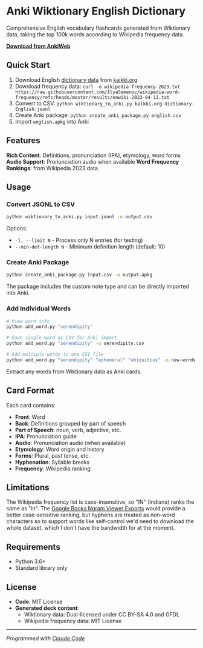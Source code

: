 # Anki Wiktionary English Dictionary

Comprehensive English vocabulary flashcards generated from Wiktionary data, taking the top 100k words according to Wikipedia frequency data.

**[Download from AnkiWeb](https://ankiweb.net/shared/info/1033970499)**

## Quick Start

1. Download English [dictionary data](https://kaikki.org/dictionary/English/) from [kaikki.org](https://kaikki.org)
2. Download frequency data: `curl -o wikipedia-frequency-2023.txt https://raw.githubusercontent.com/IlyaSemenov/wikipedia-word-frequency/refs/heads/master/results/enwiki-2023-04-13.txt`
3. Convert to CSV: `python wiktionary_to_anki.py kaikki.org-dictionary-English.jsonl`
4. Create Anki package: `python create_anki_package.py english.csv`
5. Import `english.apkg` into Anki

## Features

**Rich Content**: Definitions, pronunciation (IPA), etymology, word forms
**Audio Support**: Pronunciation audio when available
**Word Frequency Rankings**: from Wikipedia 2023 data

## Usage

### Convert JSONL to CSV
```bash
python wiktionary_to_anki.py input.jsonl -o output.csv
```

Options:
- `-l, --limit N` - Process only N entries (for testing)
- `--min-def-length N` - Minimum definition length (default: 10)

### Create Anki Package
```bash
python create_anki_package.py input.csv -o output.apkg
```

The package includes the custom note type and can be directly imported into Anki.

### Add Individual Words
```bash
# View word info
python add_word.py "serendipity"

# Save single word as CSV for Anki import
python add_word.py "serendipity" -o serendipity.csv

# Add multiple words to one CSV file
python add_word.py "serendipity" "ephemeral" "ubiquitous" -o new-words.csv
```

Extract any words from Wiktionary data as Anki cards.

## Card Format

Each card contains:
- **Front**: Word
- **Back**: Definitions grouped by part of speech
- **Part of Speech**: noun, verb, adjective, etc.
- **IPA**: Pronunciation guide
- **Audio**: Pronunciation audio (when available)
- **Etymology**: Word origin and history
- **Forms**: Plural, past tense, etc.
- **Hyphenation**: Syllable breaks
- **Frequency**: Wikipedia ranking

## Limitations

The Wikipedia frequency list is case-insensitive, so "IN" (Indiana) ranks the same as "in".
The [Google Books Ngram Viewer Exports](https://storage.googleapis.com/books/ngrams/books/datasetsv3.html) would provide a better case-sensitive ranking, but hyphens are treated as non-word characters so to support words like self-control we'd need to download the whole dataset, which I don't have the bandwidth for at the moment.

## Requirements

- Python 3.6+
- Standard library only

## License

- **Code**: MIT License
- **Generated deck content**:
  - Wiktionary data: Dual-licensed under CC BY-SA 4.0 and GFDL
  - Wikipedia frequency data: MIT License

---

*Programmed with [Claude Code](https://claude.ai/code)*